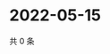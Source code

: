 # 2022-05-15

共 0 条

<!-- BEGIN WEIBO -->
<!-- 最后更新时间 Sun May 15 2022 03:13:14 GMT+0800 (China Standard Time) -->

<!-- END WEIBO -->
